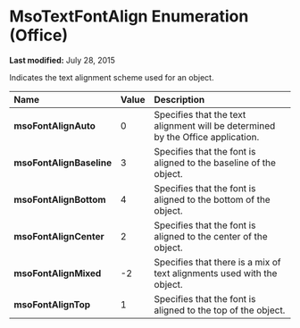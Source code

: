 
# MsoTextFontAlign Enumeration (Office)

 **Last modified:** July 28, 2015

Indicates the text alignment scheme used for an object.


|**Name**|**Value**|**Description**|
|:-----|:-----|:-----|
| **msoFontAlignAuto**|0|Specifies that the text alignment will be determined by the Office application.|
| **msoFontAlignBaseline**|3|Specifies that the font is aligned to the baseline of the object.|
| **msoFontAlignBottom**|4|Specifies that the font is aligned to the bottom of the object.|
| **msoFontAlignCenter**|2|Specifies that the font is aligned to the center of the object.|
| **msoFontAlignMixed**|-2|Specifies that there is a mix of text alignments used with the object. |
| **msoFontAlignTop**|1|Specifies that the font is aligned to the top of the object.|
